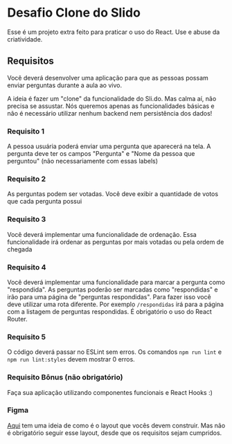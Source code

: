 # Desafio Clone do Slido

Esse é um projeto extra feito para praticar o uso do React. Use e abuse da criatividade.

## Requisitos
Você deverá desenvolver uma aplicação para que as pessoas possam enviar perguntas durante a aula ao vivo.

A ideia é fazer um "clone" da funcionalidade do Sli.do. Mas calma aí, não precisa se assustar. Nós queremos apenas as funcionalidades básicas e não é necessário utilizar nenhum backend nem persistência dos dados!

### Requisito 1
A pessoa usuária poderá enviar uma pergunta que aparecerá na tela. A pergunta deve ter os campos "Pergunta" e "Nome da pessoa que perguntou" (não necessariamente com essas labels)

### Requisito 2
As perguntas podem ser votadas. Você deve exibir a quantidade de votos que cada pergunta possui

### Requisito 3
Você deverá implementar uma funcionalidade de ordenação. Essa funcionalidade irá ordenar as perguntas por mais votadas ou pela ordem de chegada

### Requisito 4
Você deverá implementar uma funcionalidade para marcar a pergunta como "respondida". As perguntas poderão ser marcadas como "respondidas" e irão para uma página de "perguntas respondidas". Para fazer isso você deve utilizar uma rota diferente. Por exemplo `/respondidas` irá para a página com a listagem de perguntas respondidas. É obrigatório o uso do React Router.

### Requisito 5
O código deverá passar no ESLint sem erros. Os comandos `npm run lint` e `npm run lint:styles` devem mostrar 0 erros.

### Requisito Bônus (não obrigatório)
Faça sua aplicação utilizando componentes funcionais e React Hooks :)

### Figma
[Aqui](https://www.figma.com/file/dCsAWzZl4Aiq7kOXgyJOR2/Slido-Clone?node-id=0%3A1) tem uma ideia de como é o layout que vocês devem construir. Mas não é obrigatório seguir esse layout, desde que os requisitos sejam cumpridos.

